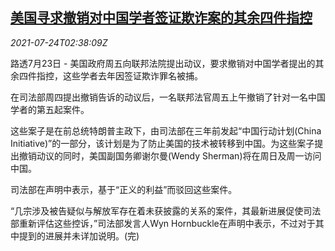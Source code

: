 <!--1627095662000-->
[美国寻求撤销对中国学者签证欺诈案的其余四件指控](https://cn.reuters.com/article/us-chinese-researchers-visa-0724-idCNKBS2EU02C)
------

<div><i>2021-07-24T02:38:09Z</i></div><p>路透7月23日 - 美国政府周五向联邦法院提出动议，要求撤销对中国学者提出的其余四件指控，这些学者去年因签证欺诈罪名被捕。</p><p>在司法部周四提出撤销告诉的动议后，一名联邦法官周五上午撤销了针对一名中国学者的第五起案件。</p><p>这些案子是在前总统特朗普主政下，由司法部在三年前发起“中国行动计划(China Initiative)”的一部分，该计划是为了防止美国的技术被转移到中国。为这些案子提出撤销动议的同时，美国副国务卿谢尔曼(Wendy Sherman)将在周日及周一访问中国。</p><p>司法部在声明中表示，基于“正义的利益”而驳回这些案件。</p><p>“几宗涉及被告疑似与解放军存在着未获披露的关系的案件，其最新进展促使司法部重新评估这些控诉，”司法部发言人Wyn Hornbuckle在声明中表示，不过对于其中提到的进展并未详加说明。(完)</p>
